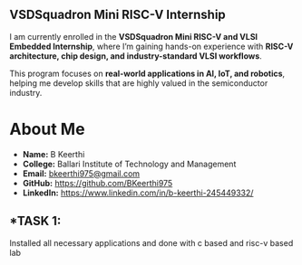 ## VSDSquadron Mini RISC-V Internship  

I am currently enrolled in the **VSDSquadron Mini RISC-V and VLSI Embedded Internship**, where I’m gaining hands-on experience with **RISC-V architecture, chip design, and industry-standard VLSI workflows**.  

This program focuses on **real-world applications in AI, IoT, and robotics**, helping me develop skills that are highly valued in the semiconductor industry.  


# About Me  

- **Name:** B Keerthi  
- **College:** Ballari Institute of Technology and Management  
- **Email:** bkeerthi975@gmail.com  
- **GitHub:** https://github.com/BKeerthi975  
- **LinkedIn:** https://www.linkedin.com/in/b-keerthi-245449332/


## *TASK 1:
Installed all necessary applications and done with c based and risc-v based lab



